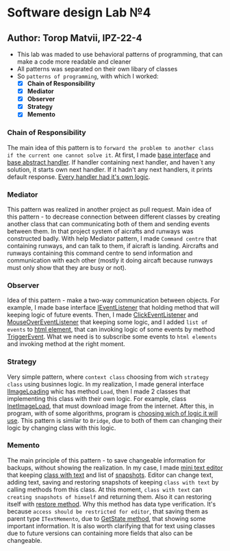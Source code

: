 # Software design Lab №4 
## Author: Torop Matvii, IPZ-22-4

- This lab was maded to use behavioral patterns of programming, that can make a code more readable and cleaner
- All patterns was separated on their own libary of classes
- So `patterns of programming`, with which I worked:
  - [x] **Chain of Responsibility**
  - [x] **Mediator**
  - [x] **Observer**
  - [x] **Strategy**
  - [x] **Memento**
### Chain of Responsibility
The main idea of this pattern is to `forward the problem to another class if the current one cannot solve it`. At first, I made [base interface](./CoR/IHandler.cs) and [base abstract handler](./CoR/BaseHandler.cs).
If handler containing next handler, and haven`t any solution, it starts own next handler. If it hadn't any next handlers, it prints default response. [Every handler had it's own logic](./CoR/HandlerLvl1.cs). 
### Mediator
This pattern was realized in another project as pull request. Main idea of this pattern - to decrease connection between different classes by creating another class that can communicating both of them and sending events between them. In that project system of aicrafts and runways was constructed badly. With help Mediator pattern, I made `Command centre` that containing runways, and can talk to them, if aicraft is landing. Aircrafts and runways containing this command centre to send information and communication with each other (mostly it doing aircaft because runways must only show that they are busy or not). 
### Observer
Idea of this pattern - make a two-way communication between objects. For example, I made base interface [IEventListener](./Observer/IEventListener.cs) that holding method that will keeping logic of future events. Then, I made [ClickEventListener](./Observer/ClickEventListener.cs) and [MouseOverEventListener](./Observer/MouseOverEventListener.cs) that keeping some logic, and I added `list of events` to [html element](./Observer/LightElementNode.cs), that can invoking logic of some events by method [TriggerEvent](./Observer/LightElementNode.cs#L85-91). What we need is to subscribe some events to `html elements` and invoking method at the right moment. 
### Strategy
Very simple pattern, where `context class` choosing from wich `strategy class` using businnes logic. In my realization, I made general interface [IImageLoading](./Strategy/IImageLoading.cs) whic has method `Load`, then I made 2 classes that implementing this class with their own logic. For example, class [InetImageLoad](./Strategy/InetImageLoad.cs), that must download image from the internet. After this, in program, with of some algorithms, program is [choosing wich of logic it will use](./patterns_test/Program.cs#L35-L44). This pattern is similar to `Bridge`, due to both of them can changing their logic by changing class with this logic.  
### Memento
The main principle of this pattern - to save changeable information for backups, without showing the realization. In my case, I made [mini text editor](./Momento/TextEditor.cs) that keeping [class with text](./Momento/TextDocument.cs) and list of [snapshots](./Momento/TextDocumentMemento.cs). Editor can change text, adding text, saving and restoring snapshots of keeping `class with text` by calling methods from this class. At this moment, `class with text` can `creating snapshots of himself` and returning them. Also it can restoring itself with [restore method](./Momento/TextDocument.cs#L30-L41). Why this method has data type verification. It's because `access should be restricted for editor`, that saving them as parent type `ITextMemento`, due to [GetState method](./Momento/TextDocumentMemento.cs#L19-L22), that showing some important information. It is also worth clarifying that for text using classes due to future versions can containing more fields that also can be changeable.
 
